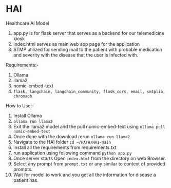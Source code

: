 # HAI
Healthcare AI Model

1. app.py is for flask server that serves as a backend for our telemedicine kiosk
2. index.html serves as main web app page for the application
3. STMP utilized for sending mail to the patient with probable medication and severity with the disease that the user is infected with.

Requirements:-
1. Ollama
2. llama2
3. nomic-embed-text
4. ``flask, langchain, langchain_community, flask_cors, email, smtplib, chromadb``

How to Use:-
1. Install Ollama
2. ``ollama run llama2``
3. Exit the llama2 model and the pull nomic-embed-text using ``ollama pull nomic-embed-text``
4. Once done with the download rerun ``ollama run llama2``
5. Navigate to the HAI folder ``cd ~/PATH/HAI-main``
6. install all the requirements from requirements.txt
7. run application using following command ``python app.py``
8. Once server starts Open ``index.html`` from the directory on web Browser.
9. Select any prompt from ``prompt.txt`` or any similar to context of provided prompts.
10. Wait for model to work and you get all the information for disease a patient has.
